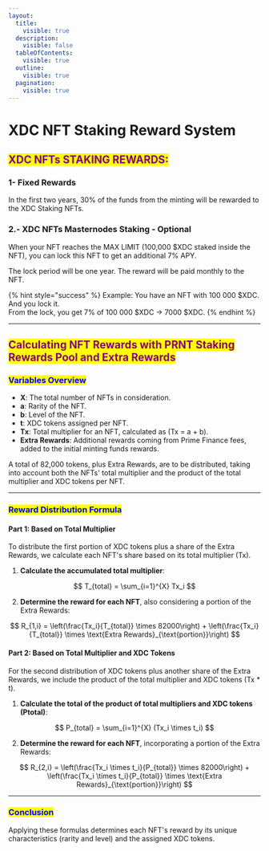 ```yaml
---
layout:
  title:
    visible: true
  description:
    visible: false
  tableOfContents:
    visible: true
  outline:
    visible: true
  pagination:
    visible: true
---
```


# XDC NFT Staking Reward System

## <mark style="color:purple;">XDC NFTs STAKING REWARDS:</mark> <a href="#b642" id="b642"></a>

### 1- Fixed Rewards

In the first two years, 30% of the funds from the minting will be rewarded to the XDC Staking NFTs.

### 2.- XDC NFTs Masternodes Staking - Optional

When your NFT reaches the MAX LIMIT (100,000 $XDC staked inside the NFT), you can lock this NFT to get an additional 7% APY.&#x20;

The lock period will be one year. The reward will be paid monthly to the NFT.

{% hint style="success" %}
Example: You have an NFT with 100 000 $XDC. And you lock it.\
From the lock, you get 7% of 100 000 $XDC -> 7000 $XDC.
{% endhint %}

***

## <mark style="color:purple;">Calculating NFT Rewards with PRNT Staking Rewards Pool and Extra Rewards</mark>

### <mark style="color:blue;">Variables Overview</mark>

* **X**: The total number of NFTs in consideration.
* **a**: Rarity of the NFT.
* **b**: Level of the NFT.
* **t**: XDC tokens assigned per NFT.
* **Tx**: Total multiplier for an NFT, calculated as (Tx = a + b).
* **Extra Rewards**: Additional rewards coming from Prime Finance fees, added to the initial minting funds rewards.

A total of 82,000 tokens, plus Extra Rewards, are to be distributed, taking into account both the NFTs' total multiplier and the product of the total multiplier and XDC tokens per NFT.

***

### <mark style="color:blue;">Reward Distribution Formula</mark>

#### Part 1: Based on Total Multiplier

To distribute the first portion of XDC tokens plus a share of the Extra Rewards, we calculate each NFT's share based on its total multiplier (Tx).

1. **Calculate the accumulated total multiplier**:

$$
T_{total} = \sum_{i=1}^{X} Tx_i
$$

2. **Determine the reward for each NFT**, also considering a portion of the Extra Rewards:

$$
R_{1,i} = \left(\frac{Tx_i}{T_{total}} \times 82000\right) + \left(\frac{Tx_i}{T_{total}} \times \text{Extra Rewards}_{\text{portion}}\right)
$$



#### Part 2: Based on Total Multiplier and XDC Tokens

For the second distribution of XDC tokens plus another share of the Extra Rewards, we include the product of the total multiplier and XDC tokens (Tx \* t).

1. **Calculate the total of the product of total multipliers and XDC tokens (Ptotal)**:

$$
P_{total} = \sum_{i=1}^{X} (Tx_i \times t_i)
$$

2. **Determine the reward for each NFT**, incorporating a portion of the Extra Rewards:

$$
R_{2,i} = \left(\frac{Tx_i \times t_i}{P_{total}} \times 82000\right) + \left(\frac{Tx_i \times t_i}{P_{total}} \times \text{Extra Rewards}_{\text{portion}}\right)
$$

***

### <mark style="color:blue;">Conclusion</mark>

Applying these formulas determines each NFT's reward by its unique characteristics (rarity and level) and the assigned XDC tokens.&#x20;

